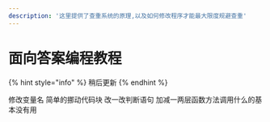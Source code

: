 ```yaml
---
description: '这里提供了查重系统的原理,以及如何修改程序才能最大限度规避查重'
---
```


# 面向答案编程教程

{% hint style="info" %}
稍后更新
{% endhint %}

修改变量名 简单的挪动代码块 改一改判断语句 加减一两层函数方法调用什么的基本没有用

